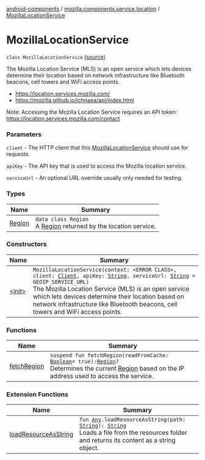 [android-components](../../index.md) / [mozilla.components.service.location](../index.md) / [MozillaLocationService](./index.md)

# MozillaLocationService

`class MozillaLocationService` [(source)](https://github.com/mozilla-mobile/android-components/blob/master/components/service/location/src/main/java/mozilla/components/service/location/MozillaLocationService.kt#L49)

The Mozilla Location Service (MLS) is an open service which lets devices determine their location
based on network infrastructure like Bluetooth beacons, cell towers and WiFi access points.

* https://location.services.mozilla.com/
* https://mozilla.github.io/ichnaea/api/index.html

Note: Accessing the Mozilla Location Service requires an API token:
https://location.services.mozilla.com/contact

### Parameters

`client` - The HTTP client that this [MozillaLocationService](./index.md) should use for requests.

`apiKey` - The API key that is used to access the Mozilla location service.

`serviceUrl` - An optional URL override usually only needed for testing.

### Types

| Name | Summary |
|---|---|
| [Region](-region/index.md) | `data class Region`<br>A [Region](-region/index.md) returned by the location service. |

### Constructors

| Name | Summary |
|---|---|
| [&lt;init&gt;](-init-.md) | `MozillaLocationService(context: <ERROR CLASS>, client: `[`Client`](../../mozilla.components.concept.fetch/-client/index.md)`, apiKey: `[`String`](https://kotlinlang.org/api/latest/jvm/stdlib/kotlin/-string/index.html)`, serviceUrl: `[`String`](https://kotlinlang.org/api/latest/jvm/stdlib/kotlin/-string/index.html)` = GEOIP_SERVICE_URL)`<br>The Mozilla Location Service (MLS) is an open service which lets devices determine their location based on network infrastructure like Bluetooth beacons, cell towers and WiFi access points. |

### Functions

| Name | Summary |
|---|---|
| [fetchRegion](fetch-region.md) | `suspend fun fetchRegion(readFromCache: `[`Boolean`](https://kotlinlang.org/api/latest/jvm/stdlib/kotlin/-boolean/index.html)` = true): `[`Region`](-region/index.md)`?`<br>Determines the current [Region](-region/index.md) based on the IP address used to access the service. |

### Extension Functions

| Name | Summary |
|---|---|
| [loadResourceAsString](../../mozilla.components.support.test.file/kotlin.-any/load-resource-as-string.md) | `fun `[`Any`](https://kotlinlang.org/api/latest/jvm/stdlib/kotlin/-any/index.html)`.loadResourceAsString(path: `[`String`](https://kotlinlang.org/api/latest/jvm/stdlib/kotlin/-string/index.html)`): `[`String`](https://kotlinlang.org/api/latest/jvm/stdlib/kotlin/-string/index.html)<br>Loads a file from the resources folder and returns its content as a string object. |
